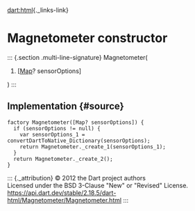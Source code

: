 [dart:html](../../dart-html/dart-html-library){._links-link}

Magnetometer constructor
========================

::: {.section .multi-line-signature}
Magnetometer(

1.  \[[Map](../../dart-core/map-class)? sensorOptions\]

)
:::

Implementation {#source}
--------------

``` {.language-dart data-language="dart"}
factory Magnetometer([Map? sensorOptions]) {
  if (sensorOptions != null) {
    var sensorOptions_1 = convertDartToNative_Dictionary(sensorOptions);
    return Magnetometer._create_1(sensorOptions_1);
  }
  return Magnetometer._create_2();
}
```

::: {._attribution}
© 2012 the Dart project authors\
Licensed under the BSD 3-Clause \"New\" or \"Revised\" License.\
<https://api.dart.dev/stable/2.18.5/dart-html/Magnetometer/Magnetometer.html>
:::
